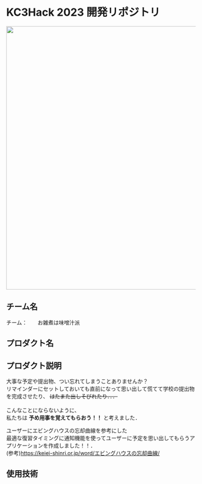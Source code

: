 # KC3Hack 2023 開発リポジトリ

<img src="https://kc3.me/cms/wp-content/uploads/2023/01/top-banner.png" width="700px">

## チーム名

<!-- チームIDとチーム名を入力 -->

チーム：　　お雑煮は味噌汁派


## プロダクト名

<!-- プロダクト名を入力 -->


## プロダクト説明

<!-- プロダクトの説明を入力 -->
大事な予定や提出物、つい忘れてしまうことありませんか？<br>
リマインダーにセットしておいても直前になって思い出して慌てて学校の提出物を完成させたり、
~~はたまた出しそびれたり．．．~~<br>
<br>
こんなことにならないように、<br>私たちは
**予め用事を覚えてもらおう！！** 
と考えました．
<br>

ユーザーにエビングハウスの忘却曲線を参考にした<br>
最適な復習タイミングに通知機能を使ってユーザーに予定を思い出してもらうアプリケーションを作成しました！！．<br>
(参考)https://keiei-shinri.or.jp/word/エビングハウスの忘却曲線/

## 使用技術

<!-- 使用技術を入力 -->



<!--
markdownの記法はこちらを参照してください！
https://docs.github.com/ja/get-started/writing-on-github/getting-started-with-writing-and-formatting-on-github/basic-writing-and-formatting-syntax
-->
